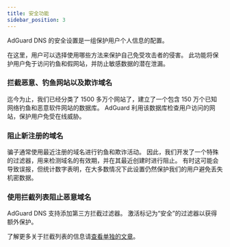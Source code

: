 ```yaml
---
title: 安全功能
sidebar_position: 3
---
```


AdGuard DNS 的安全设置是一组保护用户个人信息的配置。

在这里，用户可以选择使用哪些方法来保护自己免受攻击者的侵害。 此功能将保护用户免于访问钓鱼和假网站，并防止敏感数据的潜在泄漏。

### 拦截恶意、钓鱼网站以及欺诈域名

迄今为止，我们已经分类了 1500 多万个网站了，建立了一个包含 150 万个已知网络钓鱼和恶意软件网站的数据库。 AdGuard 利用该数据库检查用户访问的网站，保护用户免受在线威胁。

### 阻止新注册的域名

骗子通常使用最近注册的域名进行钓鱼和欺诈活动。 因此，我们开发了一个特殊的过滤器，用来检测域名的有效期，并在其最近创建时进行阻止。
有时这可能会导致误报，但统计数字表明，在大多数情况下此设置仍然保护我们的用户避免丢失机密数据。

### 使用拦截列表阻止恶意域名

AdGuard DNS 支持添加第三方拦截过滤器。
激活标记为“安全”的过滤器以获得额外保护。

了解更多关于拦截列表的信息请[查看单独的文章](/private-dns/setting-up-filtering/blocklists.md)。
